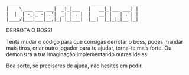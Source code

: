 
     ____              ___ _        _____ _         _ 
    |    \ ___ ___ ___|  _|_|___   |   __|_|___ ___| |
    |  |  | -_|_ -| .'|  _| | . |  |   __| |   | .'| |
    |____/|___|___|__,|_| |_|___|  |__|  |_|_|_|__,|_|


DERROTA O BOSS!

Tenta mudar o código para que consigas derrotar o boss, podes mandar mais tiros, criar outro jogador para te ajudar, torna-te mais forte.
Ou demonstra a tua imaginação implementando outras ideias!

Boa sorte, se precisares de ajuda, não hesites em pedir.
